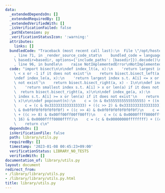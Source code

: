 ```yaml
---
data:
  _extendedDependsOn: []
  _extendedRequiredBy: []
  _extendedVerifiedWith: []
  _isVerificationFailed: false
  _pathExtension: py
  _verificationStatusIcon: ':warning:'
  attributes:
    links: []
  bundledCode: "Traceback (most recent call last):\n  File \"/opt/hostedtoolcache/PyPy/3.7.13/x64/site-packages/onlinejudge_verify/documentation/build.py\"\
    , line 71, in _render_source_code_stat\n    bundled_code = language.bundle(stat.path,\
    \ basedir=basedir, options={'include_paths': [basedir]}).decode()\n  File \"/opt/hostedtoolcache/PyPy/3.7.13/x64/site-packages/onlinejudge_verify/languages/python.py\"\
    , line 96, in bundle\n    raise NotImplementedError\nNotImplementedError\n"
  code: "import bisect\n\n\ndef index_lt(a, x):\n    'return largest index s.t. A[i]\
    \ < x or -1 if it does not exist'\n    return bisect.bisect_left(a, x) - 1\n\n\
    \ndef index_le(a, x):\n    'return largest index s.t. A[i] <= x or -1 if it does\
    \ not exist'\n    return bisect.bisect_right(a, x) - 1\n\n\ndef index_gt(a, x):\n\
    \    'return smallest index s.t. A[i] > x or len(a) if it does not exist'\n  \
    \  return bisect.bisect_right(a, x)\n\n\ndef index_ge(a, x):\n    'return smallest\
    \ index s.t. A[i] >= x or len(a) if it does not exist'\n    return bisect.bisect_left(a,\
    \ x)\n\n\ndef popcount(n):\n    c = (n & 0x5555555555555555) + ((n >> 1) & 0x5555555555555555)\n\
    \    c = (c & 0x3333333333333333) + ((c >> 2) & 0x3333333333333333)\n    c = (c\
    \ & 0x0f0f0f0f0f0f0f0f) + ((c >> 4) & 0x0f0f0f0f0f0f0f0f)\n    c = (c & 0x00ff00ff00ff00ff)\
    \ + ((c >> 8) & 0x00ff00ff00ff00ff)\n    c = (c & 0x0000ffff0000ffff) + ((c >>\
    \ 16) & 0x0000ffff0000ffff)\n    c = (c & 0x00000000ffffffff) + ((c >> 32) & 0x00000000ffffffff)\n\
    \    return c\n"
  dependsOn: []
  isVerificationFile: false
  path: library/utils.py
  requiredBy: []
  timestamp: '2023-01-08 00:45:23+09:00'
  verificationStatus: LIBRARY_NO_TESTS
  verifiedWith: []
documentation_of: library/utils.py
layout: document
redirect_from:
- /library/library/utils.py
- /library/library/utils.py.html
title: library/utils.py
---
```


